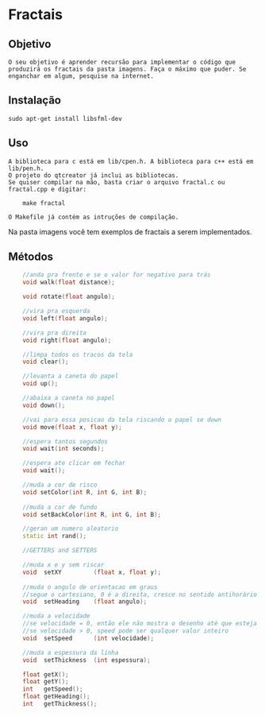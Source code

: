 # Fractais

## Objetivo

    O seu objetivo é aprender recursão para implementar o código que produzirá os fractais da pasta imagens. Faça o máximo que puder. Se enganchar em algum, pesquise na internet.

## Instalação

    sudo apt-get install libsfml-dev

## Uso

    A biblioteca para c está em lib/cpen.h. A biblioteca para c++ está em lib/pen.h.
    O projeto do qtcreator já inclui as bibliotecas.
    Se quiser compilar na mão, basta criar o arquivo fractal.c ou fractal.cpp e digitar:
    
        make fractal

    O Makefile já contém as intruções de compilação.
    
Na pasta imagens você tem exemplos de fractais a serem implementados.

## Métodos

```c++
    //anda pra frente e se o valor for negativo para trás
    void walk(float distance);

    void rotate(float angulo);

    //vira pra esquerda
    void left(float angulo);

    //vira pra direita
    void right(float angulo);

    //limpa todos os tracos da tela
    void clear();

    //levanta a caneta do papel
    void up();

    //abaixa a caneta no papel
    void down();

    //vai para essa posicao da tela riscando o papel se down
    void move(float x, float y);

    //espera tantos segundos
    void wait(int seconds);

    //espera ate clicar em fechar
    void wait();

    //muda a cor de risco
    void setColor(int R, int G, int B);
    
    //muda a cor de fundo
    void setBackColor(int R, int G, int B);

    //geran um numero aleatorio
    static int rand();

    //GETTERS and SETTERS

    //muda x e y sem riscar
    void  setXY         (float x, float y);
    
    //muda o angulo de orientacao em graus
    //segue o cartesiano, 0 é a direita, cresce no sentido antihorário
    void  setHeading    (float angulo);    

    //muda a velocidade
    //se velocidade = 0, então ele não mostra o desenho até que esteja terminado
    //se velocidade > 0, speed pode ser qualquer valor inteiro
    void  setSpeed      (int velocidade);

    //muda a espessura da linha
    void  setThickness  (int espessura);

    float getX();        
    float getY();
    int   getSpeed();
    float getHeading();
    int   getThickness();
```

